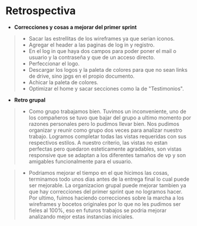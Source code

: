 # Retrospectiva

+ **Correcciones y cosas a mejorar del primer sprint**
> - Sacar las estrellitas de los wireframes ya que serian iconos.
> - Agregar el header a las paginas de log in y registro. 
> - En el log in que haya dos campos para poder poner el mail o usuario y la contraseña y que de un acceso directo. 
> - Perfeccionar el logo. 
> - Descargar los logos y la paleta de colores para que no sean links de drive, sino jpgs en el propio documento. 
> - Achicar la paleta de colores. 
> - Optimizar el home y sacar secciones como la de "Testimonios".

+ **Retro grupal** 
> - Como grupo trabajamos bien. Tuvimos un inconveniente, uno de los compañeros se tuvo que bajar del grupo a ultimo momento por razones personales pero lo pudimos llevar bien. Nos pudimos organizar y reunir como grupo dos veces para analizar nuestro trabajo. Logramos completar todas las vistas requeridas con sus respectivos estilos. A nuestro criterio, las vistas no estan perfectas pero quedaron esteticamente agradables, son vistas responsive que se adaptan a los diferentes tamaños de vp y son amigables funcionalmente para el usuario. 

> - Podriamos mejorar el tiempo en el que hicimos las cosas, terminamos todo unos dias antes de la entrega final lo cual puede ser mejorable. La organizacion grupal puede mejorar tambien ya que hay correcciones del primer sprint que no logramos hacer. Por ultimo, fuimos haciendo correcciones sobre la marcha a los wireframes y bocetos originales por lo que no les pudimos ser fieles al 100%, eso en futuros trabajos se podria mejorar analizando mejor estas instancias iniciales. 